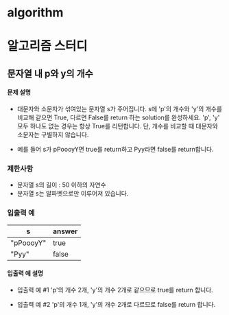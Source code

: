 # algorithm

# 알고리즘 스터디

## 문자열 내 p와 y의 개수
#### 문제 설명
- 대문자와 소문자가 섞여있는 문자열 s가 주어집니다. s에 'p'의 개수와 'y'의 개수를 비교해 같으면 True, 다르면 False를 return 하는 solution를 완성하세요. 'p', 'y' 모두 하나도 없는 경우는 항상 True를 리턴합니다. 단, 개수를 비교할 때 대문자와 소문자는 구별하지 않습니다.

- 예를 들어 s가 pPoooyY면 true를 return하고 Pyy라면 false를 return합니다.

### 제한사항
- 문자열 s의 길이 : 50 이하의 자연수
- 문자열 s는 알파벳으로만 이루어져 있습니다.

### 입출력 예
| s | answer |
| --- | --- |
| "pPoooyY" |true |
| "Pyy" | false |

#### 입출력 예 설명
- 입출력 예 #1
'p'의 개수 2개, 'y'의 개수 2개로 같으므로 true를 return 합니다.

- 입출력 예 #2
'p'의 개수 1개, 'y'의 개수 2개로 다르므로 false를 return 합니다.
